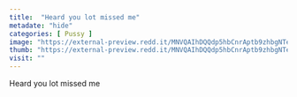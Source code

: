 ```yaml
---
title:  "Heard you lot missed me"
metadate: "hide"
categories: [ Pussy ]
image: "https://external-preview.redd.it/MNVQAIhDQQdp5hbCnrAptb9zhbgNTehv9DOp1mf8nz0.jpg?auto=webp&s=bd4655856b65c2ef3e8be3dbddf0a862c5566e44"
thumb: "https://external-preview.redd.it/MNVQAIhDQQdp5hbCnrAptb9zhbgNTehv9DOp1mf8nz0.jpg?width=1080&crop=smart&auto=webp&s=67afaeb1d6c0a21da96debf488eeda970bf8a44d"
visit: ""
---
```

Heard you lot missed me
